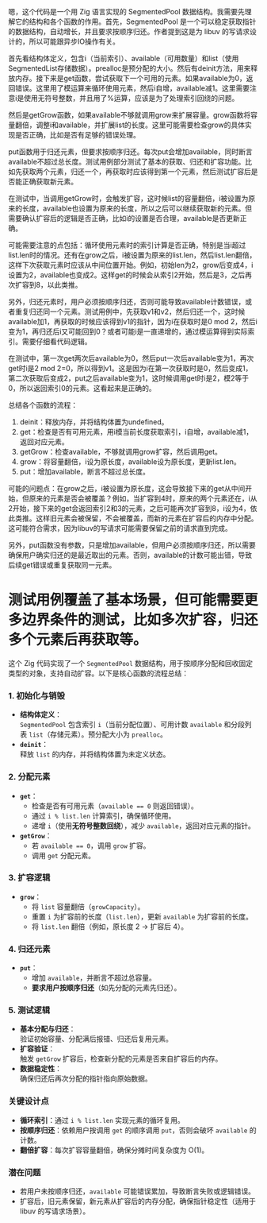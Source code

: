 嗯，这个代码是一个用 Zig 语言实现的 SegmentedPool 数据结构。我需要先理解它的结构和各个函数的作用。首先，SegmentedPool 是一个可以稳定获取指针的数据结构，自动增长，并且要求按顺序归还。作者提到这是为 libuv 的写请求设计的，所以可能跟异步IO操作有关。

首先看结构体定义，包含i（当前索引）、available（可用数量）和list（使用SegmentedList存储数据）。prealloc是预分配的大小。然后有deinit方法，用来释放内存。接下来是get函数，尝试获取下一个可用的元素。如果available为0，返回错误。这里用了模运算来循环使用元素，然后i自增，available减1。这里需要注意i是使用无符号整数，并且用了%运算，应该是为了处理索引回绕的问题。

然后是getGrow函数，如果available不够就调用grow来扩展容量。grow函数将容量翻倍，调整i和available，并扩展list的长度。这里可能需要检查grow的具体实现是否正确，比如是否有足够的错误处理。

put函数用于归还元素，但要求按顺序归还。每次put会增加available，同时断言available不超过总长度。测试用例部分测试了基本的获取、归还和扩容功能。比如先获取两个元素，归还一个，再获取时应该得到第一个元素，然后测试扩容后是否能正确获取新元素。

在测试中，当调用getGrow时，会触发扩容，这时候list的容量翻倍，i被设置为原来的长度，available也设置为原来的长度，所以之后可以继续获取新的元素。但需要确认扩容后的逻辑是否正确，比如i的设置是否合理，available是否更新正确。

可能需要注意的点包括：循环使用元素时的索引计算是否正确，特别是当i超过list.len时的情况。还有在grow之后，i被设置为原来的list.len，然后list.len翻倍，这样下次获取元素时应该从中间位置开始。例如，初始len为2，grow后变成4，i设置为2，available也变成2。这样get的时候会从索引2开始，然后是3，之后再次扩容到8，以此类推。

另外，归还元素时，用户必须按顺序归还，否则可能导致available计数错误，或者重复归还同一个元素。测试用例中，先获取v1和v2，然后归还一个，这时候available加1，再获取的时候应该得到v1的指针，因为i在获取时是0 mod 2，然后i变为1，再归还后i又可能回到0？或者可能i是一直递增的，通过模运算得到实际索引。需要仔细看代码逻辑。

在测试中，第一次get两次后available为0，然后put一次后available变为1，再次get时i是2 mod 2=0，所以得到v1。这是因为i在第一次获取时是0，然后变成1，第二次获取后变成2，put之后available变为1，这时候调用get时i是2，模2等于0，所以返回索引0的元素。这看起来是正确的。

总结各个函数的流程：

1. deinit：释放内存，并将结构体置为undefined。
2. get：检查是否有可用元素，用i模当前长度获取索引，i自增，available减1，返回对应元素。
3. getGrow：检查available，不够就调用grow扩容，然后调用get。
4. grow：将容量翻倍，i设为原长度，available设为原长度，更新list.len。
5. put：增加available，断言不超过总长度。

可能的问题点：在grow之后，i被设置为原长度，这会导致接下来的get从中间开始，但原来的元素是否会被覆盖？例如，当扩容到4时，原来的两个元素还在，i从2开始，接下来的get会返回索引2和3的元素，之后可能再次扩容到8，i设为4，依此类推。这样旧元素会被保留，不会被覆盖，而新的元素在扩容后的内存中分配。这可能符合需求，因为libuv的写请求可能需要保留之前的请求直到完成。

另外，put函数没有参数，只是增加available，但用户必须按顺序归还，所以需要确保用户确实归还的是最近取出的元素。否则，available的计数可能出错，导致后续get错误或重复获取同一元素。

测试用例覆盖了基本场景，但可能需要更多边界条件的测试，比如多次扩容，归还多个元素后再获取等。
================================================
这个 Zig 代码实现了一个 `SegmentedPool` 数据结构，用于按顺序分配和回收固定类型的对象，支持自动扩容。以下是核心函数的流程总结：

### 1. **初始化与销毁**
- **结构体定义**：  
  `SegmentedPool` 包含索引 `i`（当前分配位置）、可用计数 `available` 和分段列表 `list`（存储元素）。预分配大小为 `prealloc`。
- **`deinit`**：  
  释放 `list` 的内存，并将结构体置为未定义状态。

### 2. **分配元素**
- **`get`**：  
  - 检查是否有可用元素（`available == 0` 则返回错误）。
  - 通过 `i % list.len` 计算索引，确保循环使用。
  - 递增 `i`（使用**无符号整数回绕**），减少 `available`，返回对应元素的指针。
- **`getGrow`**：  
  - 若 `available == 0`，调用 `grow` 扩容。
  - 调用 `get` 分配元素。

### 3. **扩容逻辑**
- **`grow`**：  
  - 将 `list` 容量翻倍（`growCapacity`）。
  - 重置 `i` 为扩容前的长度（`list.len`），更新 `available` 为扩容前的长度。
  - 将 `list.len` 翻倍（例如，原长度 2 → 扩容后 4）。

### 4. **归还元素**
- **`put`**：  
  - 增加 `available`，并断言不超过总容量。
  - **要求用户按顺序归还**（如先分配的元素先归还）。

### 5. **测试逻辑**
- **基本分配与归还**：  
  验证初始容量、分配满后报错、归还后复用元素。
- **扩容验证**：  
  触发 `getGrow` 扩容后，检查新分配的元素是否来自扩容后的内存。
- **数据稳定性**：  
  确保归还后再次分配的指针指向原始数据。

### 关键设计点
- **循环索引**：通过 `i % list.len` 实现元素的循环复用。
- **按顺序归还**：依赖用户按调用 `get` 的顺序调用 `put`，否则会破坏 `available` 的计数。
- **翻倍扩容**：每次扩容容量翻倍，确保分摊时间复杂度为 O(1)。

### 潜在问题
- 若用户未按顺序归还，`available` 可能错误累加，导致断言失败或逻辑错误。
- 扩容后，旧元素保留，新元素从扩容后的内存分配，确保指针稳定性（适用于 libuv 的写请求场景）。